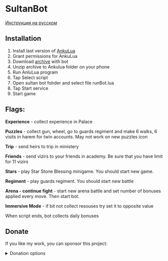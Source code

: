 # SultanBot

[Инструкция на русском](README_RUS.md)

## Installation
1. Install last version of [AnkuLua](https://ankulua.boards.net/thread/1395/ankulua-trial-apk-download)
2. Grant permissions for AnkuLua
3. Download [archive](https://github.com/DrBlast/SultanBot/archive/sultan.zip   ) with bot
4. Unzip archive to Ankulua folder on your phone
5. Run AnluLua program
6. Tap Select script
7. Open sultan bot folrder and select file runBot.lua
8. Tap Start service
9. Start game

## Flags:
**Experience** - collect experience in Palace

**Puzzles** - collect gun, wheel, go to guards regiment and make 6 walks, 6 visits in harem for twin accounts. May not work on new puzzles icon

**Trip** - send heirs to trip in ministery

**Friends** - send vizirs to your friends in academy. Be sure that you have limit for 11 vizirs

**Stars** - play Star Stone Blessing minigame. You should start new game.

**Regiment** - play guards regiment. You should start new battle

**Arena - continue fight**  - start new arena battle and set number of bonuses applied every move. Then start bot.

**Immersive Mode** - if bit not collect resouses try set it to opposite value


When script ends, bot collects daily bonuses


## Donate
If you like my work, you can sponsor this project:

<details>
   <summary>Donation options</summary>
        <details>
            <summary>PayPal</summary>
                <a href="https://www.paypal.com/paypalme/enichegovskiy">
                <img src="https://github.com/DrBlast/SultanBot/blob/sultan/donate/PayPalMe.png" width = 200 alt="https://www.paypal.com/paypalme/enichegovskiy">
                </a>        
        </details>
        <details>
                    <summary>Waves</summary>
                        <a href="https://github.com/DrBlast/SultanBot/blob/sultan/donate/waves.txt">
                        <img src="https://github.com/DrBlast/SultanBot/blob/sultan/donate/Waves_QR.png" width = 200 >
                        <b>3PGrM7bxbNpxVYwanTDZbkggpztPTMkPAJ4</b>
                        </a>       
        </details>
        <details>
                    <summary>BTC</summary>
                        <a href="https://github.com/DrBlast/SultanBot/blob/sultan/donate/eth.txt">
                        <img src="https://github.com/DrBlast/SultanBot/blob/sultan/donate/Bitcoin_QR.png" width = 200>
                        <b>19noFSCEni4gw1pSJKVohQaBsKHgVRXhDb</b>
                        </a>   
        </details>
        <details>
                    <summary>ETH</summary>
                        <a href="https://github.com/DrBlast/SultanBot/blob/sultan/donate/eth.txt">
                        <img src="https://github.com/DrBlast/SultanBot/blob/sultan/donate/Ethereum_QR.png" width = 200>
                        <b>0x0e5d110f39a66D3e0BDa72294360a8034B35D05F</b>
                        </a>        
        </details>                
</details>

